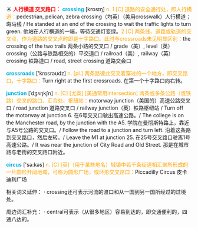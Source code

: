 ☀ <font color="red">**人行横道 交叉路口：**</font>
<font color="sky blue">**crossing**</font> [krɒsɪŋ] 
<font color="orange">n. 1 [C] 道路的安全通行处，即人行横道：</font>pedestrian, pelican, zebra crossing（均英）（美用crosswalk）人行横道；斑马线 / He standed at an end of the crossing to wait the traffic lights to turn green. 他站在人行横道的一端，等待交通灯变绿。<font color="orange">2 [C] 两条线、道路或轨道的交叉点，作为道路的交叉点时即是十字路口。此时与crossroads未见明显区别：</font>the crossing of the two trails 两条小路的交叉口 / grade（美）, level（英）crossing（公路与铁路相交的）平交道口 / railroad（美）, railway（英）crossing 铁路道口 / road, street crossing 道路交会口

<font color="sky blue">**crossroads**</font> ['krɒsrəʊdz] 
<font color="orange">n. [pl.] 两条路彼此交叉着穿过的一个地方，即交叉路口，十字路口：</font>Turn right at the first crossroads. 在第一个十字路口向右转。
           
<font color="sky blue">**junction**</font> [ˈdʒʌŋkʃn]
<font color="orange">n. [C] [尤英] [美通常用intersection] 两条或多条公路（或铁路）交叉的路口、汇合处、枢纽站：</font>motorway junction（美国的）高速公路交叉口 / road junction 道路交叉口 / railway junction（英）铁路枢纽站 / Turn off the motorway at junction 6. 在6号交叉口驶出高速公路。/ The college is on the Manchester road, by the junction with the A5. 学院在曼彻斯特路上，靠近与A5号公路的交叉口。/ Follow the road to a junction and turn left. 沿着这条路到交叉路口，然后左转。/ Leave the M1 at junction 25. 在25号交叉路口驶离1号高速公路。/ It was near the junction of City Road and Old Street. 那是在城市路与老街的交叉路口附近。

<font color="sky blue">**circus**</font> ['sə:kəs] 
<font color="orange">n. [C] [英]（用于某些地名）城镇中若干条街道相汇聚所形成的一片圆形开阔地域，可称为圆形广场，或环形交叉路口：</font>Piccadilly Circus 皮卡迪利广场

相关词义延伸：
· crossing还可表示河流的渡口和从一国到另一国所经过的过境处。

周边词汇补充：
· central可表示（从很多地区）容易到达的，即交通便利的，四通八达的。


